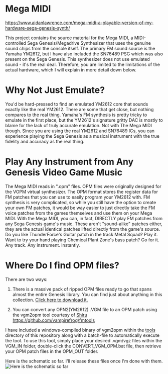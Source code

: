 # Mega MIDI

https://www.aidanlawrence.com/mega-midi-a-playable-version-of-my-hardware-sega-genesis-synth/

This project contains the source material for the Mega MIDI, a MIDI-controlled Sega Genesis/Megadrive Synthesizer that uses the genuine sound chips from the console itself. The primary FM sound source is the Yamaha YM2612, but I have also included the SN76489 PSG which was also present on the Sega Genesis. This synthesizer does not use emulated sound - it's the real deal. Therefore, you are limited to the limitations of the actual hardware, which I will explain in more detail down below.

# Why Not Just Emulate?
You'd be hard-pressed to find an emulated YM2612 core that sounds exactly like the real YM2612. There are some that get close, but nothing compares to the real thing. Yamaha's FM synthesis is pretty tricky to emulate in the first place, but the YM2612's signature gritty DAC is mostly to blame for the lack of truly accurate emulation. Not with The Mega MIDI though. Since you are using the real YM2612 and SN76489 ICs, you can experience playing the Sega Genesis as a musical instrument with the true fidelity and accuracy as the real thing.

# Play Any Instrument from Any Genesis Video Game Music
The Mega MIDI reads in ".opm" files. OPM files were originally designed for the VOPM virtual synthesizer. The OPM format stores the register data for FM patches that you can use to easily program your YM2612 with. FM synthesis is very complicated, so while you still have the option to create your own FM patches, it would be way easier to just directly take the FM voice patches from the games themselves and use them on your Mega MIDI. With the Mega MIDI, you can, in fact, DIRECTLY play FM patches from any Sega Genesis game's music. These aren't "sound-alike" patches either, they are the actual identical patches lifted directly from the game's source. Do you like ThunderForce's Guitar patch in the track Metal Squad? Play it. Want to try your hand playing Chemical Plant Zone's bass patch? Go for it. Any track. Any instrument. Instantly.

# Where Do I find OPM files?
There are two ways:

1) There is a massive pack of ripped OPM files ready to go that spans almost the entire Genesis library. You can find just about anything in this collection. [Click here to download it.](https://www.aidanlawrence.com/wp-content/uploads/2019/03/2612org-OPMs.zip)

2) You can convert any OPN2(YM2612) .VGM file to an OPM patch using the vgm2opm tool courtesy of [Shiru](https://shiru.untergrund.net) https://github.com/vampirefrog/fmtools

I have included a windows-compiled binary of vgm2opm within the [tools](https://github.com/AidanHockey5/MegaMIDI/tree/master/tools) directory of this repository along with a batch-file to automatically execute the tool. To use this tool, simply place your desired .vgm/vgz files within the VGM_IN folder, double-click the CONVERT_VGM_OPM.bat file, then retrieve your OPM patch files in the OPM_OUT folder.

Here is the schematic so far. I'll release these files once I'm done with them.
![Here is the schematic so far](https://i.imgur.com/WZymTlD.jpg)
